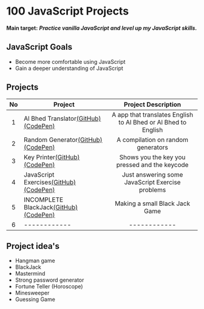 # 100 JavaScript Projects

**Main target:** ***Practice vanilla JavaScript and level up my JavaScript skills.***

## JavaScript Goals
- Become more comfortable using JavaScript
- Gain a deeper understanding of JavaScript

## Projects

| No  |  Project  |  Project Description |
| :------------: | ------------ | :------------: |
| 1  | Al Bhed Translator[(GitHub)](https://github.com/AlxCrmr/100-javascript-projects/tree/master/project1) [(CodePen)](https://codepen.io/AlxCrmr/full/qXKeRg/)  | A app that translates English to Al Bhed or Al Bhed to English |
| 2  | Random Generator[(GitHub)](https://github.com/AlxCrmr/100-javascript-projects/tree/master/project2) [(CodePen)](https://codepen.io/AlxCrmr/pen/XaBgpN)  | A compilation on random generators |
| 3  |Key Printer[(GitHub)](https://github.com/AlxCrmr/100-javascript-projects/tree/master/project3) [(CodePen)](https://codepen.io/AlxCrmr/pen/WEgrBO)  | Shows you the key you pressed and the keycode |
| 4  |JavaScript Exercises[(GitHub)](https://github.com/AlxCrmr/100-javascript-projects/tree/master/project4) [(CodePen)](https://codepen.io/AlxCrmr/pen/GvXXYR)  | Just answering some JavaScript Exercise problems |
| 5  |INCOMPLETE BlackJack[(GitHub)](https://github.com/AlxCrmr/100-javascript-projects/tree/master/project5) [(CodePen)](https://codepen.io/AlxCrmr/pen/rzbVZj)  | Making a small Black Jack Game |
|6 | ------------ | ------------ |


## Project idea's
- Hangman game
- BlackJack
- Mastermind
- Strong password generator
- Fortune Teller (Horoscope)
- Minesweeper
- Guessing Game
